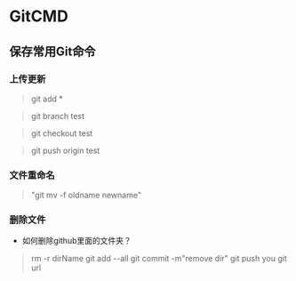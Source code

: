 # GitCMD
## 保存常用Git命令

### 上传更新

>git add *

>git branch test

>git checkout test

>git push origin test

### 文件重命名

>"git mv -f oldname newname" 

### 删除文件
* 如何删除github里面的文件夹？

>rm -r dirName
>git add --all
>git commit -m"remove dir"
>git push you git url
